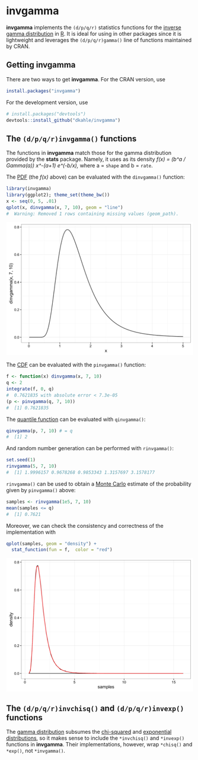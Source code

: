 <!-- README.md is generated from README.Rmd. Please edit that file -->
**invgamma**
============

**invgamma** implements the `(d/p/q/r)` statistics functions for the [inverse gamma distribution](https://en.wikipedia.org/wiki/Inverse-gamma_distribution) in [R](http://cran.r-project.org). It is ideal for using in other packages since it is lightweight and leverages the `(d/p/q/r)gamma()` line of functions maintained by CRAN.

Getting **invgamma**
--------------------

There are two ways to get **invgamma**. For the CRAN version, use

``` r
install.packages("invgamma")
```

For the development version, use

``` r
# install.packages("devtools")
devtools::install_github("dkahle/invgamma")
```

The `(d/p/q/r)invgamma()` functions
-----------------------------------

The functions in **invgamma** match those for the gamma distribution provided by the **stats** package. Namely, it uses as its density *f(x) = (b^a / Gamma(a)) x^-(a+1) e^(-b/x),* where a = `shape` and b = `rate`.

The [PDF](https://en.wikipedia.org/wiki/Probability_density_function) (the *f(x)* above) can be evaluated with the `dinvgamma()` function:

``` r
library(invgamma)
library(ggplot2); theme_set(theme_bw())
x <- seq(0, 5, .01)
qplot(x, dinvgamma(x, 7, 10), geom = "line")
#  Warning: Removed 1 rows containing missing values (geom_path).
```

![](figures/README-unnamed-chunk-4-1.png)

The [CDF](https://en.wikipedia.org/wiki/Cumulative_distribution_function) can be evaluated with the `pinvgamma()` function:

``` r
f <- function(x) dinvgamma(x, 7, 10)
q <- 2
integrate(f, 0, q)
#  0.7621835 with absolute error < 7.3e-05
(p <- pinvgamma(q, 7, 10))
#  [1] 0.7621835
```

The [quantile function](https://en.wikipedia.org/wiki/Quantile_function) can be evaluated with `qinvgamma()`:

``` r
qinvgamma(p, 7, 10) # = q
#  [1] 2
```

And random number generation can be performed with `rinvgamma()`:

``` r
set.seed(1)
rinvgamma(5, 7, 10)
#  [1] 1.9996157 0.9678268 0.9853343 1.3157697 3.1578177
```

`rinvgamma()` can be used to obtain a [Monte Carlo](https://en.wikipedia.org/wiki/Monte_Carlo_method) estimate of the probability given by `pinvgamma()` above:

``` r
samples <- rinvgamma(1e5, 7, 10)
mean(samples <= q)
#  [1] 0.7621
```

Moreover, we can check the consistency and correctness of the implementation with

``` r
qplot(samples, geom = "density") + 
  stat_function(fun = f,  color = "red")
```

![](figures/README-unnamed-chunk-9-1.png)

The `(d/p/q/r)invchisq()` and `(d/p/q/r)invexp()` functions
-----------------------------------------------------------

The [gamma distribution](https://en.wikipedia.org/wiki/Gamma_distribution) subsumes the [chi-squared](https://en.wikipedia.org/wiki/Chi-squared_distribution) and [exponential](https://en.wikipedia.org/wiki/Exponential_distribution) [distributions](https://en.wikipedia.org/wiki/Probability_distribution#Continuous_probability_distribution), so it makes sense to include the `*invchisq()` and `*invexp()` functions in **invgamma**. Their implementations, however, wrap `*chisq()` and `*exp()`, not `*invgamma()`.
